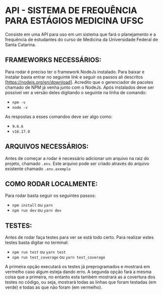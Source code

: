 # API - SISTEMA DE FREQUÊNCIA PARA ESTÁGIOS MEDICINA UFSC

Consiste em uma API para uso em um sistema que fará o planejamento e a frequência de estudantes do curso de Medicina da Universidade Federal de Santa Catarina.

## FRAMEWORKS NECESSÁRIOS:

Para rodar é preciso ter o framework NodeJs instalado. Para baixar e instalar basta entrar no seguinte link e seguir os passos ali descritos [https://nodejs.org/en/download].
Acredito que o gerenciador de pacotes chamado de NPM já venha junto com o NodeJs. Após instalados deve ser possível ver a versão deles digitando o seguinte na linha de comando:

- `npm -v`
- `node -v`

As respostas a esses comandos deve ser algo como:

- `9.6.6`
- `v16.17.0`

## ARQUIVOS NECESSÁRIOS:

Antes de começar a rodar é necessário adicionar um arquivo na raiz do projeto, chamado `.env`. Este arquivo pode ser criado através do arquivo existente chamado `.env.exemplo`

## COMO RODAR LOCALMENTE:

Para rodar basta seguir os seguintes passos:

- `npm install` ou `yarn`
- `npm run dev` ou `yarn dev`

## TESTES:

Antes de rodar faça testes para ver se está todo certo. Para realizar estes testes basta digitar no terminal:

- `npm run test` ou `yarn test`
- `npm run test_coverage` ou `yarn test_coverage`

A primeira opção executará os testes já preprogramados e mostrará em vermelho caso algum esteja dando erro. 
A segunda opção fará a mesma coisa que a primeira, no entanto esta também mostrará as a covertura dos testes no código, ou seja, mostrará todas as linhas que foram testadas (em verde) e todas as que não foram (em vermelho).